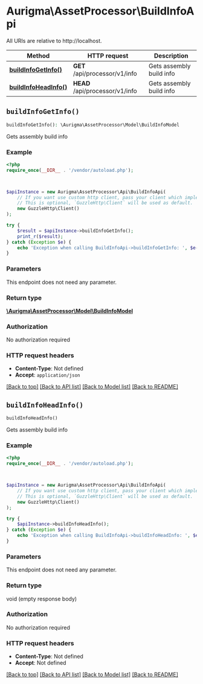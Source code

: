 # Aurigma\AssetProcessor\BuildInfoApi

All URIs are relative to http://localhost.

Method | HTTP request | Description
------------- | ------------- | -------------
[**buildInfoGetInfo()**](BuildInfoApi.md#buildInfoGetInfo) | **GET** /api/processor/v1/info | Gets assembly build info
[**buildInfoHeadInfo()**](BuildInfoApi.md#buildInfoHeadInfo) | **HEAD** /api/processor/v1/info | Gets assembly build info


## `buildInfoGetInfo()`

```php
buildInfoGetInfo(): \Aurigma\AssetProcessor\Model\BuildInfoModel
```

Gets assembly build info

### Example

```php
<?php
require_once(__DIR__ . '/vendor/autoload.php');



$apiInstance = new Aurigma\AssetProcessor\Api\BuildInfoApi(
    // If you want use custom http client, pass your client which implements `GuzzleHttp\ClientInterface`.
    // This is optional, `GuzzleHttp\Client` will be used as default.
    new GuzzleHttp\Client()
);

try {
    $result = $apiInstance->buildInfoGetInfo();
    print_r($result);
} catch (Exception $e) {
    echo 'Exception when calling BuildInfoApi->buildInfoGetInfo: ', $e->getMessage(), PHP_EOL;
}
```

### Parameters

This endpoint does not need any parameter.

### Return type

[**\Aurigma\AssetProcessor\Model\BuildInfoModel**](../Model/BuildInfoModel.md)

### Authorization

No authorization required

### HTTP request headers

- **Content-Type**: Not defined
- **Accept**: `application/json`

[[Back to top]](#) [[Back to API list]](../../README.md#endpoints)
[[Back to Model list]](../../README.md#models)
[[Back to README]](../../README.md)

## `buildInfoHeadInfo()`

```php
buildInfoHeadInfo()
```

Gets assembly build info

### Example

```php
<?php
require_once(__DIR__ . '/vendor/autoload.php');



$apiInstance = new Aurigma\AssetProcessor\Api\BuildInfoApi(
    // If you want use custom http client, pass your client which implements `GuzzleHttp\ClientInterface`.
    // This is optional, `GuzzleHttp\Client` will be used as default.
    new GuzzleHttp\Client()
);

try {
    $apiInstance->buildInfoHeadInfo();
} catch (Exception $e) {
    echo 'Exception when calling BuildInfoApi->buildInfoHeadInfo: ', $e->getMessage(), PHP_EOL;
}
```

### Parameters

This endpoint does not need any parameter.

### Return type

void (empty response body)

### Authorization

No authorization required

### HTTP request headers

- **Content-Type**: Not defined
- **Accept**: Not defined

[[Back to top]](#) [[Back to API list]](../../README.md#endpoints)
[[Back to Model list]](../../README.md#models)
[[Back to README]](../../README.md)
